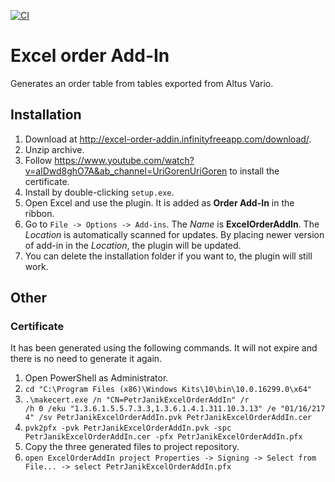 [![CI](https://github.com/petr7555/excell-order-addin/actions/workflows/build_and_test.yml/badge.svg)](https://github.com/petr7555/excell-order-addin/actions/workflows/build_and_test.yml)

# Excel order Add-In
Generates an order table from tables exported from Altus Vario.

## Installation
1. Download at http://excel-order-addin.infinityfreeapp.com/download/.
2. Unzip archive.
3. Follow https://www.youtube.com/watch?v=alDwd8ghO7A&ab_channel=UriGorenUriGoren to install the certificate.
4. Install by double-clicking `setup.exe`.
5. Open Excel and use the plugin. It is added as **Order Add-In** in the ribbon. 
6. Go to `File -> Options -> Add-ins`. The *Name* is **ExcelOrderAddIn**. The *Location* is automatically scanned for updates. By placing newer version of add-in in the *Location*, the plugin will be updated. 
7. You can delete the installation folder if you want to, the plugin will still work.

## Other
### Certificate
It has been generated using the following commands. It will not expire and there is no need to generate it again.
1. Open PowerShell as Administrator.
2. `cd "C:\Program Files (x86)\Windows Kits\10\bin\10.0.16299.0\x64"`
3. `.\makecert.exe /n "CN=PetrJanikExcelOrderAddIn" /r /h 0 /eku "1.3.6.1.5.5.7.3.3,1.3.6.1.4.1.311.10.3.13" /e "01/16/2174" /sv PetrJanikExcelOrderAddIn.pvk PetrJanikExcelOrderAddIn.cer`
4. `pvk2pfx -pvk PetrJanikExcelOrderAddIn.pvk -spc PetrJanikExcelOrderAddIn.cer -pfx PetrJanikExcelOrderAddIn.pfx`
5. Copy the three generated files to project repository.
6. `open ExcelOrderAddIn project Properties -> Signing -> Select from File... -> select PetrJanikExcelOrderAddIn.pfx`
